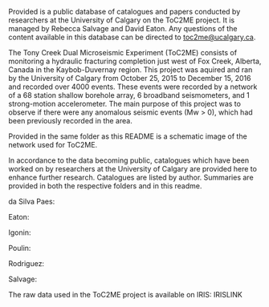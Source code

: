 Provided is a public database of catalogues and papers conducted by researchers at the University of Calgary on the ToC2ME project.  It is managed by Rebecca Salvage and David Eaton.  Any questions of the content available in this database can be directed to toc2me@ucalgary.ca.

The Tony Creek Dual Microseismic Experiment (ToC2ME) consists of monitoring a hydraulic fracturing completion just west of Fox Creek, Alberta, Canada in the Kaybob-Duvernay region.  This project was aquired and ran by the University of Calgary from October 25, 2015 to December 15, 2016 and recorded over 4000 events.  These events were recorded by a network of a 68 station shallow borehole array, 6 broadband seismometers, and 1 strong-motion accelerometer.  The main purpose of this project was to observe if there were any anomalous seismic events (Mw > 0), which had been previously recorded in the area.

Provided in the same folder as this README is a schematic image of the network used for ToC2ME.



In accordance to the data becoming public, catalogues which have been worked on by researchers at the University of Calgary are provided here to enhance further research.  Catalogues are listed by author.  Summaries are provided in both the respective folders and in this readme.


  da Silva Paes:
    
  Eaton:
    
  Igonin:
    
    
  Poulin:
    
  Rodriguez:
    
  Salvage:
    


The raw data used in the ToC2ME project is available on IRIS:
  IRISLINK
